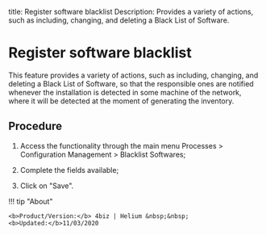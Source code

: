 title: Register software blacklist
Description: Provides a variety of actions, such as including, changing, and deleting a Black List of Software.
# Register software blacklist

This feature provides a variety of actions, such as including, changing, and
deleting a Black List of Software, so that the responsible ones are notified
whenever the installation is detected in some machine of the network, where it
will be detected at the moment of generating the inventory.

Procedure
-------------

1.  Access the functionality through the main menu Processes \> Configuration
    Management \> Blacklist Softwares;

2.  Complete the fields available;

3.  Click on "Save".

!!! tip "About"

    <b>Product/Version:</b> 4biz | Helium &nbsp;&nbsp;
    <b>Updated:</b>11/03/2020
